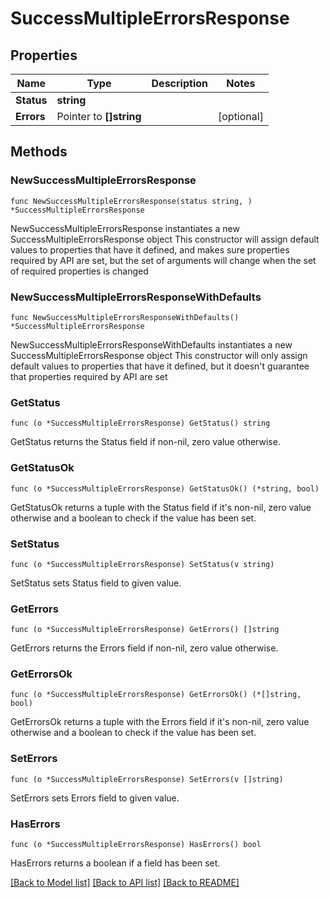 # SuccessMultipleErrorsResponse

## Properties

Name | Type | Description | Notes
------------ | ------------- | ------------- | -------------
**Status** | **string** |  | 
**Errors** | Pointer to **[]string** |  | [optional] 

## Methods

### NewSuccessMultipleErrorsResponse

`func NewSuccessMultipleErrorsResponse(status string, ) *SuccessMultipleErrorsResponse`

NewSuccessMultipleErrorsResponse instantiates a new SuccessMultipleErrorsResponse object
This constructor will assign default values to properties that have it defined,
and makes sure properties required by API are set, but the set of arguments
will change when the set of required properties is changed

### NewSuccessMultipleErrorsResponseWithDefaults

`func NewSuccessMultipleErrorsResponseWithDefaults() *SuccessMultipleErrorsResponse`

NewSuccessMultipleErrorsResponseWithDefaults instantiates a new SuccessMultipleErrorsResponse object
This constructor will only assign default values to properties that have it defined,
but it doesn't guarantee that properties required by API are set

### GetStatus

`func (o *SuccessMultipleErrorsResponse) GetStatus() string`

GetStatus returns the Status field if non-nil, zero value otherwise.

### GetStatusOk

`func (o *SuccessMultipleErrorsResponse) GetStatusOk() (*string, bool)`

GetStatusOk returns a tuple with the Status field if it's non-nil, zero value otherwise
and a boolean to check if the value has been set.

### SetStatus

`func (o *SuccessMultipleErrorsResponse) SetStatus(v string)`

SetStatus sets Status field to given value.


### GetErrors

`func (o *SuccessMultipleErrorsResponse) GetErrors() []string`

GetErrors returns the Errors field if non-nil, zero value otherwise.

### GetErrorsOk

`func (o *SuccessMultipleErrorsResponse) GetErrorsOk() (*[]string, bool)`

GetErrorsOk returns a tuple with the Errors field if it's non-nil, zero value otherwise
and a boolean to check if the value has been set.

### SetErrors

`func (o *SuccessMultipleErrorsResponse) SetErrors(v []string)`

SetErrors sets Errors field to given value.

### HasErrors

`func (o *SuccessMultipleErrorsResponse) HasErrors() bool`

HasErrors returns a boolean if a field has been set.


[[Back to Model list]](../README.md#documentation-for-models) [[Back to API list]](../README.md#documentation-for-api-endpoints) [[Back to README]](../README.md)


